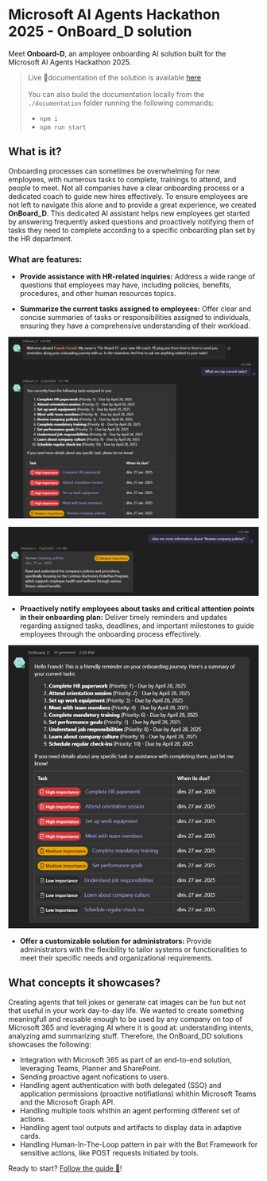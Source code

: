 # Microsoft AI Agents Hackathon 2025 - OnBoard_D solution

Meet **Onboard-D**, an amployee onboarding AI solution built for the Microsoft AI Agents Hackathon 2025.

> Live 📖documentation of the solution is available [here]() <br/><br/>
> You can also build the documentation locally from the `./documentation` folder running the following commands: <br/>
> - `npm i` <br/>
> - `npm run start`

## What is it?

Onboarding processes can sometimes be overwhelming for new employees, with numerous tasks to complete, trainings to attend, and people to meet. Not all companies have a clear onboarding process or a dedicated coach to guide new hires effectively. To ensure employees are not left to navigate this alone and to provide a great experience, we created **OnBoard_D**. This dedicated AI assistant helps new employees get started by answering frequently asked questions and proactively notifying them of tasks they need to complete according to a specific onboarding plan set by the HR department.

### What are features:

- **Provide assistance with HR-related inquiries:** Address a wide range of questions that employees may have, including policies, benefits, procedures, and other human resources topics.

- **Summarize the current tasks assigned to employees:** Offer clear and concise summaries of tasks or responsibilities assigned to individuals, ensuring they have a comprehensive understanding of their workload.

!["Proactive notifications"](documentation/docs/img/conversation_example1.png)

!["Task details"](documentation/docs/img/conversation_example2.png)

- **Proactively notify employees about tasks and critical attention points in their onboarding plan:** Deliver timely reminders and updates regarding assigned tasks, deadlines, and important milestones to guide employees through the onboarding process effectively.

!["Notification"](documentation/docs/img/reminder_notification.png)

- **Offer a customizable solution for administrators:** Provide administrators with the flexibility to tailor systems or functionalities to meet their specific needs and organizational requirements.

## What concepts it showcases?

Creating agents that tell jokes or generate cat images can be fun but not that useful in your work day-to-day life. We wanted to create something meaningfull and reusable enough to be used by any company on top of Microsoft 365 and leveraging AI where it is good at: understanding intents, analyzing amd summarizing stuff. Therefore, the OnBoard_DD solutions showcases the following:

- Integration with Microsoft 365 as part of an end-to-end solution, leveraging Teams, Planner and SharePoint.
- Sending proactive agent nofications to users.
- Handling agent authentication with both delegated (SSO) and application permissions (proactive notifiations) whithin Microsoft Teams and the Microsoft Graph API.
- Handling multiple tools whithin an agent performing different set of actions.
- Handling agent tool outputs and artifacts to display data in adaptive cards.
- Handling Human-In-The-Loop pattern in pair with the Bot Framework for sensitive actions, like POST requests initiated by tools.

Ready to start? [Follow the guide 📖](./documentation//docs//1-index.mdx)!
